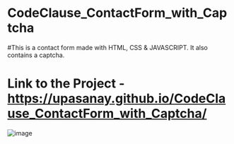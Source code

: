 # CodeClause_ContactForm_with_Captcha
#This is a contact form made with HTML, CSS & JAVASCRIPT. It also contains a captcha.
# Link to the Project - https://upasanay.github.io/CodeClause_ContactForm_with_Captcha/
![image](https://github.com/Upasanay/CodeClause_ContactForm_with_Captcha/assets/101192110/c18fcc5d-ac3e-4157-9d2c-46904e197a35)
